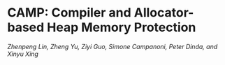 # CAMP: Compiler and Allocator-based Heap Memory Protection

*Zhenpeng Lin, Zheng Yu, Ziyi Guo, Simone Campanoni, Peter Dinda, and Xinyu Xing*
